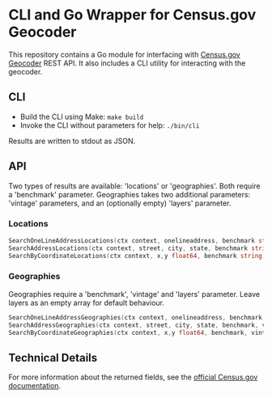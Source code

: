# CLI and Go Wrapper for Census.gov Geocoder 

This repository contains a Go module for interfacing with [Census.gov Geocoder](https://geocoding.geo.census.gov/geocoder) REST API. It also includes a CLI utility for interacting with the geocoder.

## CLI

- Build the CLI using Make: `make build`
- Invoke the CLI without parameters for help: `./bin/cli`

Results are written to stdout as JSON.

## API

Two types of results are available: 'locations' or 'geographies'. Both require a 'benchmark' parameter.
Geographies takes two additional parameters: 'vintage' parameters, and an (optionally empty) 'layers' parameter.

### Locations
```go
SearchOneLineAddressLocations(ctx context, onelineaddress, benchmark string)
SearchAddressLocations(ctx context, street, city, state, benchmark string)
SearchByCoordinateLocations(ctx context, x,y float64, benchmark string)
```
### Geographies

Geographies require a 'benchmark', 'vintage' and 'layers' parameter. Leave layers as an empty array for default behaviour.
```go
SearchOneLineAddressGeographies(ctx context, onelineaddress, benchmark, vintage string, layers []string)
SearchAddressGeographies(ctx context, street, city, state, benchmark, vintage string, layers []string)
SearchByCoordinateGeographies(ctx context, x,y float64, benchmark, vintage string, layers[]string)
```

## Technical Details

For more information about the returned fields, see the [official Census.gov documentation](https://geocoding.geo.census.gov/geocoder/Geocoding_Services_API.pdf).

